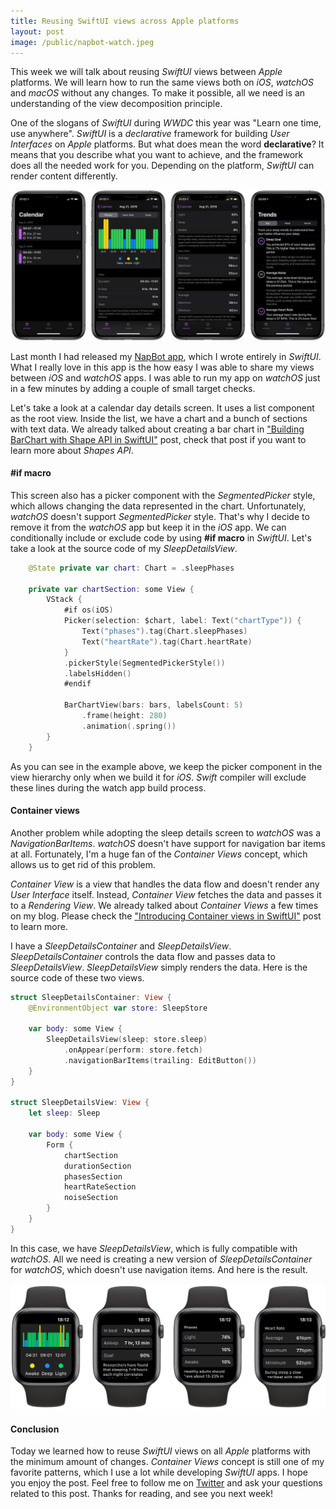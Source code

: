 ```yaml
---
title: Reusing SwiftUI views across Apple platforms
layout: post
image: /public/napbot-watch.jpeg
---
```


This week we will talk about reusing *SwiftUI* views between *Apple* platforms. We will learn how to run the same views both on *iOS*, *watchOS* and *macOS* without any changes. To make it possible, all we need is an understanding of the view decomposition principle.

One of the slogans of *SwiftUI* during *WWDC* this year was "Learn one time, use anywhere". *SwiftUI* is a *declarative* framework for building *User Interfaces* on *Apple* platforms. But what does mean the word **declarative**? It means that you describe what you want to achieve, and the framework does all the needed work for you. Depending on the platform, *SwiftUI* can render content differently.

![napbot-screenshot](/public/napbot.jpeg)

Last month I had released my [NapBot app](https://napbotapp.com), which I wrote entirely in *SwiftUI*. What I really love in this app is the how easy I was able to share my views between *iOS* and *watchOS* apps. I was able to run my app on *watchOS* just in a few minutes by adding a couple of small target checks. 

Let's take a look at a calendar day details screen. It uses a list component as the root view. Inside the list, we have a chart and a bunch of sections with text data. We already talked about creating a bar chart in ["Building BarChart with Shape API in SwiftUI"](/2019/08/14/building-barchart-with-shape-api-in-swiftui/) post, check that post if you want to learn more about *Shapes API*.

#### #if macro
This screen also has a picker component with the *SegmentedPicker* style, which allows changing the data represented in the chart. Unfortunately, *watchOS* doesn't support *SegmentedPicker* style. That's why I decide to remove it from the *watchOS* app but keep it in the *iOS* app. We can conditionally include or exclude code by using **#if macro** in *SwiftUI*. Let's take a look at the source code of my *SleepDetailsView*.

```swift
    @State private var chart: Chart = .sleepPhases

    private var chartSection: some View {
        VStack {
            #if os(iOS)
            Picker(selection: $chart, label: Text("chartType")) {
                Text("phases").tag(Chart.sleepPhases)
                Text("heartRate").tag(Chart.heartRate)
            }
            .pickerStyle(SegmentedPickerStyle())
            .labelsHidden()
            #endif

            BarChartView(bars: bars, labelsCount: 5)
                .frame(height: 280)
                .animation(.spring())
        }
    }
```

As you can see in the example above, we keep the picker component in the view hierarchy only when we build it for *iOS*. *Swift* compiler will exclude these lines during the watch app build process.

#### Container views
Another problem while adopting the sleep details screen to *watchOS* was a *NavigationBarItems*. *watchOS* doesn't have support for navigation bar items at all. Fortunately, I'm a huge fan of the *Container Views* concept, which allows us to get rid of this problem.

*Container View* is a view that handles the data flow and doesn't render any *User Interface* itself. Instead, *Container View* fetches the data and passes it to a *Rendering View*. We already talked about *Container Views* a few times on my blog. Please check the ["Introducing Container views in SwiftUI"](/2019/07/31/introducing-container-views-in-swiftui/) post to learn more.

I have a *SleepDetailsContainer* and *SleepDetailsView*. *SleepDetailsContainer* controls the data flow and passes data to *SleepDetailsView*. *SleepDetailsView* simply renders the data. Here is the source code of these two views.

```swift
struct SleepDetailsContainer: View {
    @EnvironmentObject var store: SleepStore

    var body: some View {
        SleepDetailsView(sleep: store.sleep)
            .onAppear(perform: store.fetch)
            .navigationBarItems(trailing: EditButton())
    }
}

struct SleepDetailsView: View {
    let sleep: Sleep

    var body: some View {
        Form {
            chartSection
            durationSection
            phasesSection
            heartRateSection
            noiseSection
        }
    }
}
```

In this case, we have *SleepDetailsView*, which is fully compatible with *watchOS*. All we need is creating a new version of *SleepDetailsContainer* for *watchOS*, which doesn't use navigation items. And here is the result.

![napbot-watch-screenshot](/public/napbot-watch.jpeg)

#### Conclusion
Today we learned how to reuse *SwiftUI* views on all *Apple* platforms with the minimum amount of changes. *Container Views* concept is still one of my favorite patterns, which I use a lot while developing *SwiftUI* apps. I hope you enjoy the post. Feel free to follow me on [Twitter](https://twitter.com/mecid) and ask your questions related to this post. Thanks for reading, and see you next week! 